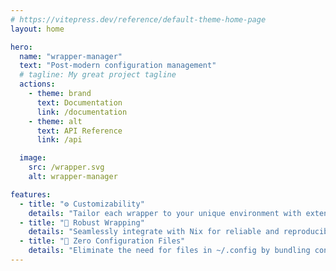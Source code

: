 ```yaml
---
# https://vitepress.dev/reference/default-theme-home-page
layout: home

hero:
  name: "wrapper-manager"
  text: "Post-modern configuration management"
  # tagline: My great project tagline
  actions:
    - theme: brand
      text: Documentation
      link: /documentation
    - theme: alt
      text: API Reference
      link: /api

  image:
    src: /wrapper.svg
    alt: wrapper-manager

features:
  - title: "⚙️ Customizability"
    details: "Tailor each wrapper to your unique environment with extensive options."
  - title: "🔄 Robust Wrapping"
    details: "Seamlessly integrate with Nix for reliable and reproducible builds."
  - title: "📁 Zero Configuration Files"
    details: "Eliminate the need for files in ~/.config by bundling configurations directly with your applications."
---
```


<style>
.image-bg::after {
  display: block;
  content: '';
  background: oklch(0.64 0.27 275deg);
  background: radial-gradient(circle,
    oklch(0.64 0.27 275deg) 5%,
    oklch(0.62 0.31 315deg) 10%,
    oklch(0.66 0.36 190deg / 0) 70%);
  height: 100%;
  width: 100%;
}

:root {
  --vp-home-hero-name-color: transparent;
  --vp-home-hero-name-background: -webkit-linear-gradient(120deg, #bd34fe, #41d1ff);
}

.VPImage {
  max-width: 200px !important;
  min-width: 150px !important;
}
</style>

